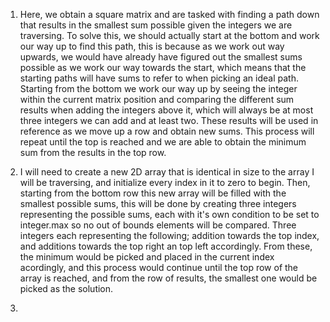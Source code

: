 1) Here, we obtain a square matrix and are tasked with finding a path down that results in the smallest sum possible given the integers
we are traversing. To solve this, we should actually start at the bottom and work our way up to find this path, this is because as we work
out way upwards, we would have already have figured out the smallest sums possible as we work our way towards the start, which means that
the starting paths will have sums to refer to when picking an ideal path. Starting from the bottom we work our way up by seeing the integer
within the current matrix position and comparing the different sum results when adding the integers above it, which will always be at most
three integers we can add and at least two. These results will be used in reference as we move up a row and obtain new sums. This process 
will repeat until the top is reached and we are able to obtain the minimum sum from the results in the top row. 

2) I will need to create a new 2D array that is identical in size to the array I will be traversing, and initialize every index in it to 
zero to begin. Then, starting from the bottom row this new array will be filled with the smallest possible sums, this will be done by 
creating three integers representing the possible sums, each with it's own condition to be set to integer.max so no out of bounds elements will be
compared. Three integers each representing the following; addition towards the top index, and additions towards the top right an top left 
accordingly. From these, the minimum would be picked and placed in the current index acordingly, and this process would continue until the 
top row of the array is reached, and from the row of results, the smallest one would be picked as the solution. 

2) 
